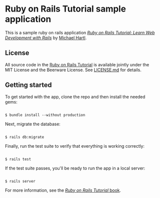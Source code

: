 # Ruby on Rails Tutorial sample application

This is a sample ruby on rails application
[_Ruby on Rails Tutorial:
Learn Web Development with Rails_](http://www.railstutorial.org/)
by [Michael Hartl](http://www.michaelhartl.com/).

## License

All source code in the [Ruby on Rails Tutorial](http://railstutorial.org/)
is available jointly under the MIT License and the Beerware License.
See
[LICENSE.md](LICENSE.md) for details.

## Getting started

To get started with the app, clone the repo and then install the
needed gems:

```

$ bundle install --without production
```

Next, migrate the database:

```

$ rails db:migrate
```

Finally, run the test suite to verify that everything is working
correctly:

```

$ rails test
```

If the test suite passes, you'll be ready to run the app in a local
server:

```

$ rails server
```

For more information, see the
[_Ruby on Rails Tutorial_ book](http://www.railstutorial.org/book).
